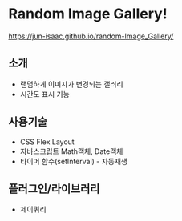 # Random Image Gallery!
https://jun-isaac.github.io/random-Image_Gallery/

## 소개
- 랜덤하게 이미지가 변경되는 갤러리
- 시간도 표시 기능

## 사용기술
- CSS Flex Layout
- 자바스크립트 Math객체, Date객체
- 타이머 함수(setInterval) - 자동재생

## 플러그인/라이브러리
- 제이쿼리
